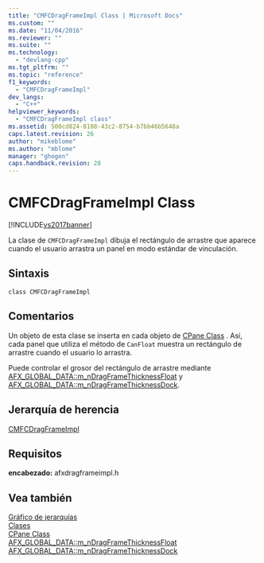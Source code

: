 ```yaml
---
title: "CMFCDragFrameImpl Class | Microsoft Docs"
ms.custom: ""
ms.date: "11/04/2016"
ms.reviewer: ""
ms.suite: ""
ms.technology: 
  - "devlang-cpp"
ms.tgt_pltfrm: ""
ms.topic: "reference"
f1_keywords: 
  - "CMFCDragFrameImpl"
dev_langs: 
  - "C++"
helpviewer_keywords: 
  - "CMFCDragFrameImpl class"
ms.assetid: 500cd824-8188-43c2-8754-b7bb46b5648a
caps.latest.revision: 26
author: "mikeblome"
ms.author: "mblome"
manager: "ghogen"
caps.handback.revision: 28
---
```

# CMFCDragFrameImpl Class
[!INCLUDE[vs2017banner](../../assembler/inline/includes/vs2017banner.md)]

La clase de `CMFCDragFrameImpl` dibuja el rectángulo de arrastre que aparece cuando el usuario arrastra un panel en modo estándar de vinculación.  
  
## Sintaxis  
  
```  
class CMFCDragFrameImpl  
```  
  
## Comentarios  
 Un objeto de esta clase se inserta en cada objeto de [CPane Class](../../mfc/reference/cpane-class.md) .  Así, cada panel que utiliza el método de `CanFloat` muestra un rectángulo de arrastre cuando el usuario lo arrastra.  
  
 Puede controlar el grosor del rectángulo de arrastre mediante [AFX\_GLOBAL\_DATA::m\_nDragFrameThicknessFloat](../Topic/AFX_GLOBAL_DATA::m_nDragFrameThicknessFloat.md) y [AFX\_GLOBAL\_DATA::m\_nDragFrameThicknessDock](../Topic/AFX_GLOBAL_DATA::m_nDragFrameThicknessDock.md).  
  
## Jerarquía de herencia  
 [CMFCDragFrameImpl](../../mfc/reference/cmfcdragframeimpl-class.md)  
  
## Requisitos  
 **encabezado:** afxdragframeimpl.h  
  
## Vea también  
 [Gráfico de jerarquías](../../mfc/hierarchy-chart.md)   
 [Clases](../../mfc/reference/mfc-classes.md)   
 [CPane Class](../../mfc/reference/cpane-class.md)   
 [AFX\_GLOBAL\_DATA::m\_nDragFrameThicknessFloat](../Topic/AFX_GLOBAL_DATA::m_nDragFrameThicknessFloat.md)   
 [AFX\_GLOBAL\_DATA::m\_nDragFrameThicknessDock](../Topic/AFX_GLOBAL_DATA::m_nDragFrameThicknessDock.md)